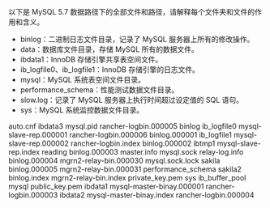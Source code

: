 
以下是 MySQL 5.7 数据路径下的全部文件和路径，请解释每个文件夹和文件的作用和含义。
- binlog：二进制日志文件目录，记录了 MySQL 服务器上所有的修改操作。
- data：数据库文件目录，存储 MySQL 所有的数据文件。
- ibdata1：InnoDB 存储引擎共享表空间文件。
- ib_logfile0、ib_logfile1：InnoDB 存储引擎的日志文件。
- mysql：MySQL 系统表空间文件目录。
- performance_schema：性能测试数据文件目录。
- slow.log：记录了 MySQL 服务器上执行时间超过设定值的 SQL 语句。
- sys：MySQL 系统监控数据文件目录。

auto.cnf        ibdata3                    mysql.pid               rancher-logbin.000005
binlog          ib_logfile0                mysql-slave-rep.000001  rancher-logbin.000006
binlog.000001   ib_logfile1                mysql-slave-rep.000002  rancher-logbin.index
binlog.000002   ibtmp1                     mysql-slave-rep.index   reading
binlog.000003   master.info                mysql.sock              relay-log.info
binlog.000004   mgrn2-relay-bin.000030     mysql.sock.lock         sakila
binlog.000005   mgrn2-relay-bin.000031     performance_schema      sakila2
binlog.index    mgrn2-relay-bin.index      private_key.pem         sys
ib_buffer_pool  mysql                      public_key.pem
ibdata1         mysql-master-binay.000001  rancher-logbin.000003
ibdata2         mysql-master-binay.index   rancher-logbin.000004
